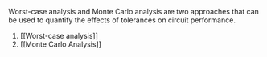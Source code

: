 Worst-case analysis and Monte Carlo analysis are two approaches that can be used to quantify the effects of tolerances on circuit performance.

1. [[Worst-case analysis]]
2. [[Monte Carlo Analysis]]
